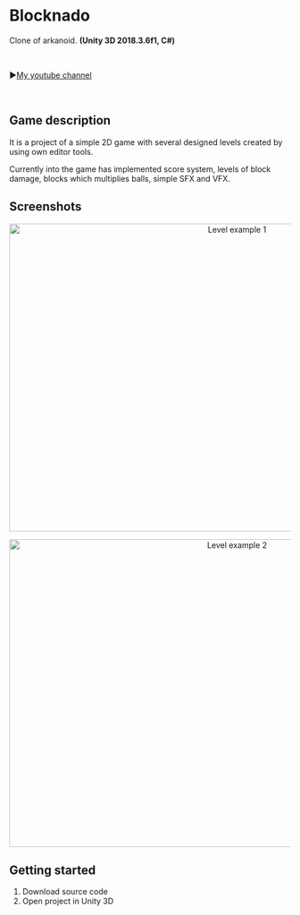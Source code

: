 # Blocknado
 Clone of arkanoid. **(Unity 3D 2018.3.6f1, C#)**

</br>

:arrow_forward:[My youtube channel](https://www.youtube.com/channel/UCRCIp_j5MIfofgcc05LEoXg)

</br>

## Game description
It is a project of a simple 2D game with several designed levels created by using own editor tools.

Currently into the game has implemented score system, levels of block damage, blocks which multiplies balls, simple SFX and VFX.

## Screenshots

<p align="center">
  <img width="800" height="550" src=https://user-images.githubusercontent.com/50884054/86059724-a15d5b00-ba63-11ea-87fa-9fcf5bafdb20.jpg title="Level example 1">
</p>


<p align="center">
  <img width="800" height="550" src=https://user-images.githubusercontent.com/50884054/86059786-bdf99300-ba63-11ea-830d-ae7156946dcc.jpg title="Level example 2">
</p>


## Getting started

  1) Download source code
  2) Open project in Unity 3D


